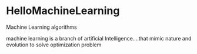 # HelloMachineLearning
Machine Learning algorithms

machine learning is a branch of artificial Intelligence....that mimic nature and evolution to solve optimization problem
